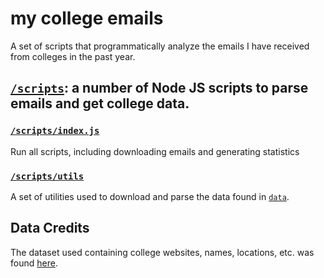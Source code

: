 # my college emails

A set of scripts that programmatically analyze the emails I have received from colleges in the past year.

## [`/scripts`](/scripts): a number of Node JS scripts to parse emails and get college data.

### [`/scripts/index.js`](/scripts/index.js)
Run all scripts, including downloading emails and generating statistics

### [`/scripts/utils`](/scripts/utils)
A set of utilities used to download and parse the data found in [`data`](/scripts/data).


## Data Credits

The dataset used containing college websites, names, locations, etc. was found [here](https://data.ed.gov/dataset/college-scorecard-all-data-files-through-6-2020/resources).